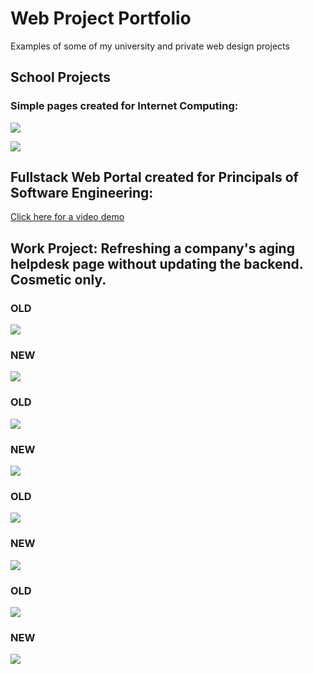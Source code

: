 # Web Project Portfolio
Examples of some of my university and private web design projects

## School Projects
### Simple pages created for Internet Computing:
![](projectpage.gif)

![](musicportfolio.gif)

## Fullstack Web Portal created for Principals of Software Engineering:
[Click here for a video demo](https://www.youtube.com/watch?v=oUu_haCwMXc)

## Work Project: Refreshing a company's aging helpdesk page without updating the backend. Cosmetic only.  
### OLD  
![](sc1.png)

### NEW  
![](sc1_new.png)


### OLD  
![](sc2.png)

### NEW  
![](sc2_new.png)

### OLD  
![](sc3.png)

### NEW  
![](sc3_new.png)

### OLD  
![](sc4.png)

### NEW  
![](sc4_new.png)
